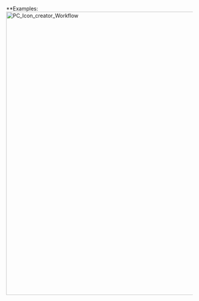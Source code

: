 **Examples:
<img width="762" alt="PC_Icon_creator_Workflow" src="https://github.com/SEkINVR/ComfyUI-SaveAs/assets/112916323/2d16e7d4-ecb7-4e38-a5bf-e06d9ebc09fc">

